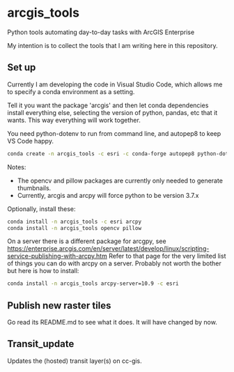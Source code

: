 # arcgis_tools
Python tools automating day-to-day tasks with ArcGIS Enterprise

My intention is to collect the tools that I am writing here in this repository.

## Set up

Currently I am developing the code in Visual Studio Code,
which allows me to specify a conda environment as a setting.

Tell it you want the package 'arcgis' and then let conda dependencies install everything else,
selecting the version of python, pandas, etc that it wants. This way everything will work
together.

You need python-dotenv to run from command line, and autopep8 to keep VS Code happy.

```bash
conda create -n arcgis_tools -c esri -c conda-forge autopep8 python-dotenv arcgis 
```

Notes:
* The opencv and pillow packages are currently only needed to generate thumbnails.
* Currently, arcgis and arcpy will force python to be version 3.7.x 

Optionally, install these:

```bash
conda install -n arcgis_tools -c esri arcpy
conda install -n arcgis_tools opencv pillow
```

On a server there is a different package for arcgpy, see https://enterprise.arcgis.com/en/server/latest/develop/linux/scripting-service-publishing-with-arcpy.htm
Refer to that page for the very limited list of things you can do with arcpy on a server. Probably not worth the bother
but here is how to install:

```bash
conda install -n arcgis_tools arcpy-server=10.9 -c esri
```

## Publish new raster tiles

Go read its README.md to see what it does. It will have changed by now.

## Transit_update

Updates the (hosted) transit layer(s) on cc-gis.

